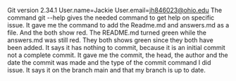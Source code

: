 Git version 2.34.1
User.name=Jackie      User.email=jh846023@ohio.edu
The command git --help gives the needed command to get help on specific issue.
It gave me the command to add the Readme.md and answers.md as a file. And the both show red.
The README.md turned green while the answers.md was still red.
They both shows green since they both have been added.
It says it has nothing to commit, because it is an initial commit not a complete commit.
It gave me the commit, the head, the author and the date the commit was made and the type of the commit command I did issue.
It says it on the branch main and that my branch is up to date.
